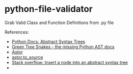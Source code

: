 # python-file-validator
Grab Valid Class and Function Definitions from .py file


References:

- [Python Docs: Abstract Syntax Trees](https://docs.python.org/3.8/library/ast.html#module-ast)
- [Green Tree Snakes - the missing Python AST docs](https://greentreesnakes.readthedocs.io/en/latest/index.html)
- [Astor](https://astor.readthedocs.io/en/latest/index.html)
- [astor.to_source](https://github.com/berkerpeksag/astor/blob/master/astor/code_gen.py#L31)
- [Stack overflow: Insert a node into an abstract syntax tree](https://stackoverflow.com/a/46388956/8198210)
-
